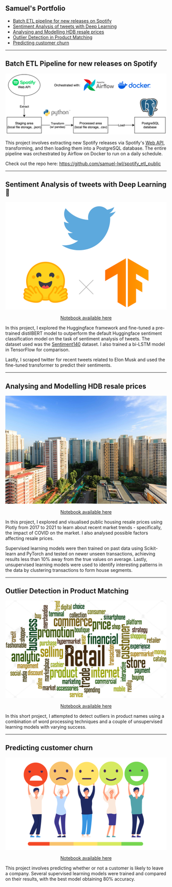 

## Samuel's Portfolio
- [Batch ETL pipeline for new releases on Spotify](#Batch-ETL-pipeline-for-new-releases-on-Spotify)
- [Sentiment Analysis of tweets with Deep Learning](#Sentiment-Analysis-of-tweets-with-Deep-Learning)
- [Analysing and Modelling HDB resale prices](#exploring-hdb-resale-prices)
- [Outlier Detection in Product Matching](#outlier-detection-in-product-matching)
- [Predicting customer churn](#predicting-customer-churn)

---

<a id="Batch-ETL-pipeline-for-new-releases-on-Spotify"> </a>

## Batch ETL Pipeline for new releases on Spotify
<!-- ![spotify-etl](/images/spotify_etl.jpg) -->
![spotify-etl](/images/pipeline_diagram.png)

This project involves extracting new Spotify releases via Spotify's <a href="https://developer.spotify.com/">Web API</a>, transforming, and then loading them into a PostgreSQL database. The entire pipeline was orchestrated by Airflow on Docker to run on a daily schedule.

Check out the repo here: https://github.com/samuel-lwl/spotify_etl_public

---

<a id="Sentiment-Analysis-of-tweets-with-Deep-Learning"> </a>

## Sentiment Analysis of tweets with Deep Learning 🤖
![sent-analy](/images/sentiment-analysis.png)

<p align="center">
    <a href="https://nbviewer.org/github/samuel-lwl/samuel-lwl.github.io/blob/master/projects/Sentiment-Analysis-Deep-Learning.ipynb">Notebook available here</a>
</p>

In this project, I explored the Huggingface framework and fine-tuned a pre-trained distilBERT model to outperform the default Huggingface sentiment classification model on the task of sentiment analysis of tweets. The dataset used was the <a href="https://huggingface.co/datasets/sentiment140">Sentiment140</a> dataset. I also trained a bi-LSTM model in TensorFlow for comparison.

Lastly, I scraped twitter for recent tweets related to Elon Musk and used the fine-tuned transformer to predict their sentiments.

---

<a id="exploring-hdb-resale-prices"> </a>

## Analysing and Modelling HDB resale prices
![HDB](/images/HDB.jpg)

<p align="center">
    <a href="https://nbviewer.jupyter.org/github/samuel-lwl/samuel-lwl.github.io/blob/master/projects/hdb-analysis.ipynb">Notebook available here</a>
</p>

In this project, I explored and visualised public housing resale prices using Plotly from 2017 to 2021 to learn about recent market trends - specifically, the impact of COVID on the market. I also analysed possible factors affecting resale prices. 

Supervised learning models were then trained on past data using Scikit-learn and PyTorch and tested on newer unseen transactions, achieving results less than 10% away from the true values on average. Lastly, unsupervised learning models were used to identify interesting patterns in the data by clustering transactions to form house segments.

---

<a id="outlier-detection-in-product-matching"> </a>

## Outlier Detection in Product Matching
![retail](/images/retail.png)

<p align="center">
    <a href="https://www.kaggle.com/samuellwl/outlier-detection-in-product-matching">Notebook available here</a>
</p>

In this short project, I attempted to detect outliers in product names using a combination of word processing techniques and a couple of unsupervised learning models with varying success.

---

<a id="predicting-customer-churn"> </a>

## Predicting customer churn
![churn](/images/churn.png)

<p align="center">
    <a href="https://www.kaggle.com/samuellwl/predicting-telco-customer-churn">Notebook available here</a>
</p>

This project involves predicting whether or not a customer is likely to leave a company. Several supervised learning models were trained and compared on their results, with the best model obtaining 80% accuracy.



